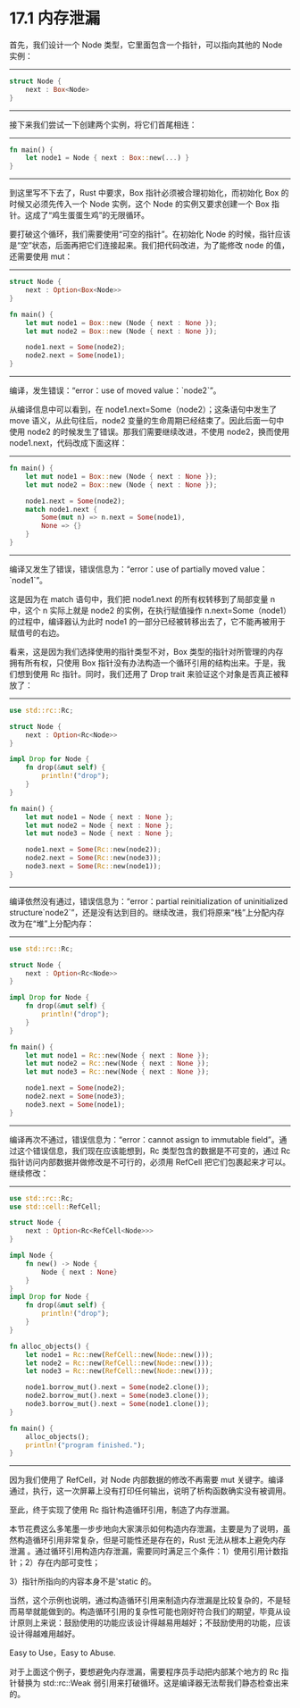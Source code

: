 # 17.1 内存泄漏

首先，我们设计一个 Node 类型，它里面包含一个指针，可以指向其他的 Node 实例：

---

```rust
struct Node {
    next : Box<Node>
}
```

---

接下来我们尝试一下创建两个实例，将它们首尾相连：

---

```rust
fn main() {
    let node1 = Node { next : Box::new(...) }
}
```

---

到这里写不下去了，Rust 中要求，Box 指针必须被合理初始化，而初始化 Box 的时候又必须先传入一个 Node 实例，这个 Node 的实例又要求创建一个 Box 指针。这成了“鸡生蛋蛋生鸡”的无限循环。

要打破这个循环，我们需要使用“可空的指针”。在初始化 Node 的时候，指针应该是“空”状态，后面再把它们连接起来。我们把代码改进，为了能修改 node 的值，还需要使用 mut：

---

```rust
struct Node {
    next : Option<Box<Node>>
}

fn main() {
    let mut node1 = Box::new (Node { next : None });
    let mut node2 = Box::new (Node { next : None });

    node1.next = Some(node2);
    node2.next = Some(node1);
}
```

---

编译，发生错误：“error：use of moved value：\`node2\`”。

从编译信息中可以看到，在 node1.next=Some（node2）；这条语句中发生了 move 语义，从此句往后，node2 变量的生命周期已经结束了。因此后面一句中使用 node2 的时候发生了错误。那我们需要继续改进，不使用 node2，换而使用 node1.next，代码改成下面这样：

---

```rust
fn main() {
    let mut node1 = Box::new (Node { next : None });
    let mut node2 = Box::new (Node { next : None });

    node1.next = Some(node2);
    match node1.next {
        Some(mut n) => n.next = Some(node1),
        None => {}
    }
}
```

---

编译又发生了错误，错误信息为：“error：use of partially moved value：\`node1\`”。

这是因为在 match 语句中，我们把 node1.next 的所有权转移到了局部变量 n 中，这个 n 实际上就是 node2 的实例，在执行赋值操作 n.next=Some（node1）的过程中，编译器认为此时 node1 的一部分已经被转移出去了，它不能再被用于赋值号的右边。

看来，这是因为我们选择使用的指针类型不对，Box 类型的指针对所管理的内存拥有所有权，只使用 Box 指针没有办法构造一个循环引用的结构出来。于是，我们想到使用 Rc 指针。同时，我们还用了 Drop trait 来验证这个对象是否真正被释放了：

---

```rust
use std::rc::Rc;

struct Node {
    next : Option<Rc<Node>>
}

impl Drop for Node {
    fn drop(&mut self) {
        println!("drop");
    }
}

fn main() {
    let mut node1 = Node { next : None };
    let mut node2 = Node { next : None };
    let mut node3 = Node { next : None };

    node1.next = Some(Rc::new(node2));
    node2.next = Some(Rc::new(node3));
    node3.next = Some(Rc::new(node1));
}
```

---

编译依然没有通过，错误信息为：“error：partial reinitialization of uninitialized structure\`node2\`”，还是没有达到目的。继续改进，我们将原来“栈”上分配内存改为在“堆”上分配内存：

---

```rust
use std::rc::Rc;

struct Node {
    next : Option<Rc<Node>>
}

impl Drop for Node {
    fn drop(&mut self) {
        println!("drop");
    }
}

fn main() {
    let mut node1 = Rc::new(Node { next : None });
    let mut node2 = Rc::new(Node { next : None });
    let mut node3 = Rc::new(Node { next : None });

    node1.next = Some(node2);
    node2.next = Some(node3);
    node3.next = Some(node1);
}
```

---

编译再次不通过，错误信息为：“error：cannot assign to immutable field”。通过这个错误信息，我们现在应该能想到，Rc 类型包含的数据是不可变的，通过 Rc 指针访问内部数据并做修改是不可行的，必须用 RefCell 把它们包裹起来才可以。继续修改：

---

```rust
use std::rc::Rc;
use std::cell::RefCell;

struct Node {
    next : Option<Rc<RefCell<Node>>>
}

impl Node {
    fn new() -> Node {
        Node { next : None}
    }
}
impl Drop for Node {
    fn drop(&mut self) {
        println!("drop");
    }
}

fn alloc_objects() {
    let node1 = Rc::new(RefCell::new(Node::new()));
    let node2 = Rc::new(RefCell::new(Node::new()));
    let node3 = Rc::new(RefCell::new(Node::new()));

    node1.borrow_mut().next = Some(node2.clone());
    node2.borrow_mut().next = Some(node3.clone());
    node3.borrow_mut().next = Some(node1.clone());
}

fn main() {
    alloc_objects();
    println!("program finished.");
}
```

---

因为我们使用了 RefCell，对 Node 内部数据的修改不再需要 mut 关键字。编译通过，执行，这一次屏幕上没有打印任何输出，说明了析构函数确实没有被调用。

至此，终于实现了使用 Rc 指针构造循环引用，制造了内存泄漏。

本节花费这么多笔墨一步步地向大家演示如何构造内存泄漏，主要是为了说明，虽然构造循环引用非常复杂，但是可能性还是存在的，Rust 无法从根本上避免内存泄漏 。通过循环引用构造内存泄漏，需要同时满足三个条件：1）使用引用计数指针；2）存在内部可变性；

3）指针所指向的内容本身不是'static 的。

当然，这个示例也说明，通过构造循环引用来制造内存泄漏是比较复杂的，不是轻而易举就能做到的。构造循环引用的复杂性可能也刚好符合我们的期望，毕竟从设计原则上来说：鼓励使用的功能应该设计得越易用越好；不鼓励使用的功能，应该设计得越难用越好。

Easy to Use，Easy to Abuse.

对于上面这个例子，要想避免内存泄漏，需要程序员手动把内部某个地方的 Rc 指针替换为 std::rc::Weak 弱引用来打破循环。这是编译器无法帮我们静态检查出来的。

